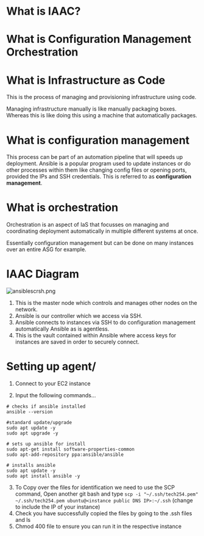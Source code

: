 # What is IAAC?


# What is Configuration Management Orchestration

# What is Infrastructure as Code

This is the process of managing and provisioning infrastructure using code.

Managing infrastructure manually is like manually packaging boxes. Whereas this is like doing this using a machine that automatically packages.


# What is configuration management

This process can be part of an automation pipeline that will speeds up deployment. Ansible is a popular program used to update instances or do other processes within them like changing config files or opening ports, provided the IPs and SSH credentials. This is referred to as  **configuration management**.

# What is orchestration

Orchestration is an aspect of IaS that focusses on managing and coordinating deployment automatically in multiple different systems at once. 

Essentially configuration management but can be done on many instances over an entire ASG for example.

# IAAC Diagram
![ansiblescrsh.png](..%2F..%2FDocuments%2FDiagrams%2Fansiblescrsh.png)

1. This is the master node which controls and manages other nodes on the network.
2. Ansible is our controller which we access via SSH. 
3. Ansible connects to instances via SSH to do configuration management automatically Ansible as is agentless.
4. This is the vault contained within Ansible where access keys for instances are saved in order to securely connect. 

# Setting up agent/

1. Connect to your EC2 instance
 
2. Input the following commands...
```
# checks if ansible installed
ansible --version
 
#standard update/upgrade
sudo apt update -y
sudo apt upgrade -y
 
# sets up ansible for install
sudo apt-get install software-properties-common
sudo apt-add-repository ppa:ansible/ansible
 
# installs ansible
sudo apt update -y
sudo apt install ansible -y
```
 
3. To Copy over the files for identification we need to use the SCP command, Open another git bash and type `scp -i "~/.ssh/tech254.pem" ~/.ssh/tech254.pem ubuntu@<instance public DNS IP>:~/.ssh` (change to include the IP of your instance)
4. Check you have successfully copied the files by going to the .ssh files and ls
5. Chmod 400 file to ensure you can run it in the respective instance